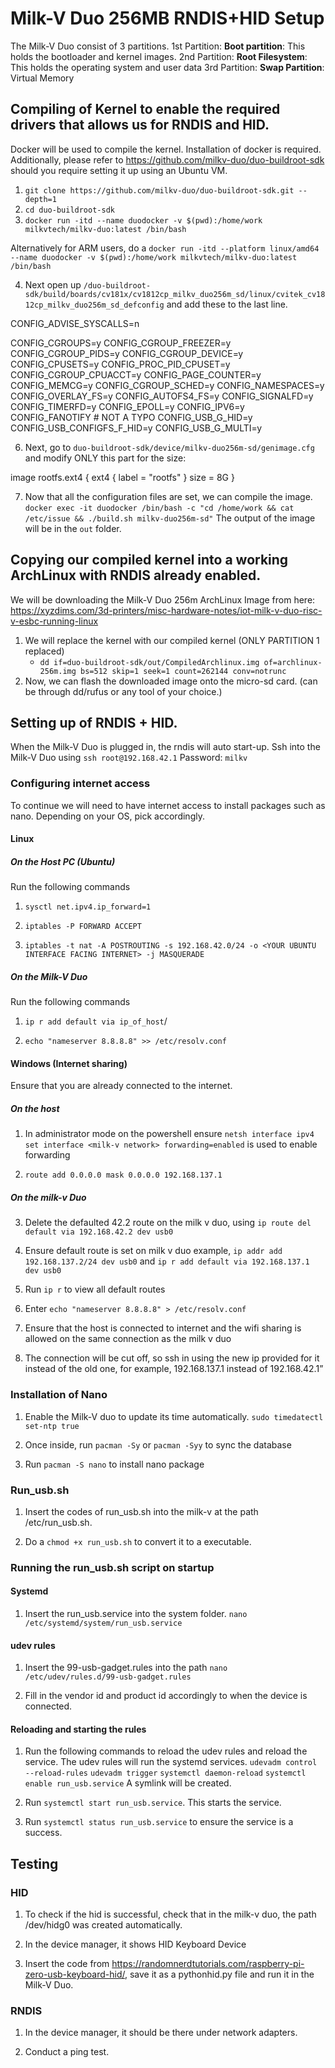 # Milk-V Duo 256MB RNDIS+HID Setup

The Milk-V Duo consist of 3 partitions.
1st Partition: **Boot partition**: This holds the bootloader and kernel images.
2nd Partition: **Root Filesystem**: This holds the operating system and user data
3rd Partition: **Swap Partition**: Virtual Memory

## Compiling of Kernel to enable the required drivers that allows us for RNDIS and HID.
Docker will be used to compile the kernel. Installation of docker is required. Additionally, please refer to https://github.com/milkv-duo/duo-buildroot-sdk should you require setting it up using an Ubuntu VM.

1. `git clone https://github.com/milkv-duo/duo-buildroot-sdk.git --depth=1`
2. `cd duo-buildroot-sdk`
3. `docker run -itd --name duodocker -v $(pwd):/home/work milkvtech/milkv-duo:latest /bin/bash`

Alternatively for ARM users, do a `docker run -itd --platform linux/amd64 --name duodocker -v $(pwd):/home/work milkvtech/milkv-duo:latest /bin/bash`

4. Next open up
`/duo-buildroot-sdk/build/boards/cv181x/cv1812cp_milkv_duo256m_sd/linux/cvitek_cv1812cp_milkv_duo256m_sd_defconfig` and add these to the last line.

CONFIG_ADVISE_SYSCALLS=n

CONFIG_CGROUPS=y
CONFIG_CGROUP_FREEZER=y
CONFIG_CGROUP_PIDS=y
CONFIG_CGROUP_DEVICE=y
CONFIG_CPUSETS=y
CONFIG_PROC_PID_CPUSET=y
CONFIG_CGROUP_CPUACCT=y
CONFIG_PAGE_COUNTER=y
CONFIG_MEMCG=y
CONFIG_CGROUP_SCHED=y
CONFIG_NAMESPACES=y
CONFIG_OVERLAY_FS=y
CONFIG_AUTOFS4_FS=y
CONFIG_SIGNALFD=y
CONFIG_TIMERFD=y
CONFIG_EPOLL=y
CONFIG_IPV6=y
CONFIG_FANOTIFY # NOT A TYPO
CONFIG_USB_G_HID=y
CONFIG_USB_CONFIGFS_F_HID=y
CONFIG_USB_G_MULTI=y

6. Next, go to
`duo-buildroot-sdk/device/milkv-duo256m-sd/genimage.cfg` and modify ONLY this part for the size:

image rootfs.ext4 {
	ext4 {
		label = "rootfs"
	}
	size = 8G
}


7. Now that all the configuration files are set, we can compile the image.
`docker exec -it duodocker /bin/bash -c "cd /home/work && cat /etc/issue && ./build.sh milkv-duo256m-sd"`
The output of the image will be in the `out` folder.

## Copying our compiled kernel into a working ArchLinux with RNDIS already enabled.
We will be downloading the Milk-V Duo 256m ArchLinux Image from here: https://xyzdims.com/3d-printers/misc-hardware-notes/iot-milk-v-duo-risc-v-esbc-running-linux

1. We will replace the kernel with our compiled kernel (ONLY PARTITION 1 replaced)
    - `dd if=duo-buildroot-sdk/out/CompiledArchlinux.img of=archlinux-256m.img bs=512 skip=1 seek=1 count=262144 conv=notrunc`
2. Now, we can flash the downloaded image onto the micro-sd card. (can be through dd/rufus or any tool of your choice.)


## Setting up of RNDIS + HID.
When the Milk-V Duo is plugged in, the rndis will auto start-up.
Ssh into the Milk-V Duo using `ssh root@192.168.42.1`
Password: `milkv`

### Configuring internet access
To continue we will need to have internet access to install packages such as nano. Depending on your OS, pick accordingly.

#### Linux 
##### On the Host PC (Ubuntu)
Run the following commands
1. `sysctl net.ipv4.ip_forward=1`

2. `iptables -P FORWARD ACCEPT`

3. `iptables -t nat -A POSTROUTING -s 192.168.42.0/24 -o <YOUR UBUNTU INTERFACE FACING INTERNET> -j MASQUERADE`

##### On the Milk-V Duo
Run the following commands
1. `ip r add default via ip_of_host`/

2. `echo "nameserver 8.8.8.8" >> /etc/resolv.conf`

#### Windows (Internet sharing)
Ensure that you are already connected to the internet.

##### On the host
1. In administrator mode on the powershell ensure `netsh interface ipv4 set interface <milk-v network> forwarding=enabled` is used to enable forwarding

2. `route add 0.0.0.0 mask 0.0.0.0 192.168.137.1`

##### On the milk-v Duo
3. Delete the defaulted 42.2 route on the milk v duo, using `ip route del default via 192.168.42.2 dev usb0`

4. Ensure default route is set on milk v duo example, `ip addr add 192.168.137.2/24 dev usb0` and `ip r add default via 192.168.137.1 dev usb0`

5. Run `ip r` to view all default routes

6. Enter `echo "nameserver 8.8.8.8" > /etc/resolv.conf`

7. Ensure that the host is connected to internet and the wifi sharing is allowed on the same connection as the milk v duo

8. The connection will be cut off, so ssh in using the new ip provided for it instead of the old one, for example, 192.168.137.1 instead of 192.168.42.1”

### Installation of Nano
1. Enable the Milk-V duo to update its time automatically. `sudo timedatectl set-ntp true`

2. Once inside, run `pacman -Sy` or `pacman -Syy` to sync the database

3. Run `pacman -S nano` to install nano package

### Run_usb.sh
1. Insert the codes of run_usb.sh into the milk-v at the path /etc/run_usb.sh.

2. Do a `chmod +x run_usb.sh` to convert it to a executable.

### Running the run_usb.sh script on startup
#### Systemd
1. Insert the run_usb.service into the system folder. `nano /etc/systemd/system/run_usb.service`

#### udev rules
1. Insert the 99-usb-gadget.rules into the path `nano /etc/udev/rules.d/99-usb-gadget.rules`

2. Fill in the vendor id and product id accordingly to when the device is connected. 

#### Reloading and starting the rules 
1. Run the following commands to reload the udev rules and reload the service. The udev rules will run the systemd services.
`udevadm control --reload-rules`
`udevadm trigger`
`systemctl daemon-reload`
`systemctl enable run_usb.service`
A symlink will be created.

2. Run `systemctl start run_usb.service`. This starts the service.

3. Run `systemctl status run_usb.service` to ensure the service is a success.

## Testing
### HID
1. To check if the hid is successful, check that in the milk-v duo, the path /dev/hidg0 was created automatically.

2. In the device manager, it shows HID Keyboard Device

3. Insert the code from https://randomnerdtutorials.com/raspberry-pi-zero-usb-keyboard-hid/, save it as a pythonhid.py file and run it in the Milk-V Duo.

### RNDIS
1. In the device manager, it should be there under network adapters.

2. Conduct a ping test.
